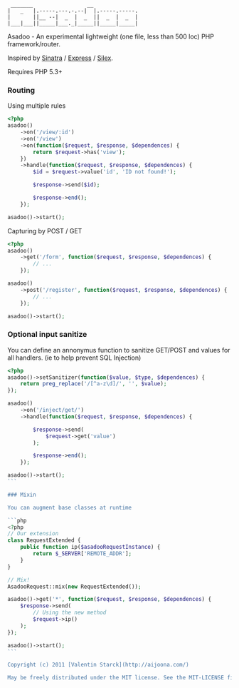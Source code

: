 ```
 _______                 __              
|   _   |.-----.---.-.--|  |.-----.-----.
|       ||__ --|  _  |  _  ||  _  |  _  |
|___|___||_____|___._|_____||_____|_____|
```

Asadoo - An experimental lightweight (one file, less than 500 loc) PHP framework/router.

Inspired by [Sinatra](http://www.sinatrarb.com/ "Sinatra - Ruby") / [Express](http://expressjs.com/ "Express - NodeJS") / [Silex](http://silex.sensiolabs.org/ "Silex PHP").

Requires PHP 5.3+

### Routing

Using multiple rules

```php
<?php
asadoo()
    ->on('/view/:id')
    ->on('/view')
    ->on(function($request, $response, $dependences) {
        return $request->has('view');
    })
    ->handle(function($request, $response, $dependences) {
        $id = $request->value('id', 'ID not found!');

        $response->send($id);

        $response->end();
    });

asadoo()->start();
```

Capturing by POST / GET

```php
<?php
asadoo()
    ->get('/form', function($request, $response, $dependences) {
        // ...
    });

asadoo()
    ->post('/register', function($request, $response, $dependences) {
        // ...
    });

asadoo()->start();
```

### Optional input sanitize

You can define an annonymus function to sanitize GET/POST and values for all handlers. (ie to help prevent SQL Injection)

````php
<?php
asadoo()->setSanitizer(function($value, $type, $dependences) {
    return preg_replace('/[^a-z\d]/', '', $value);
});

asadoo()
    ->on('/inject/get/')
    ->handle(function($request, $response, $dependences) {

        $response->send(
            $request->get('value')
        );

        $response->end();
    });

asadoo()->start();
```

### Mixin

You can augment base classes at runtime

```php
<?php
// Our extension
class RequestExtended {
    public function ip($asadooRequestInstance) {
        return $_SERVER['REMOTE_ADDR'];
    }
}

// Mix!
AsadooRequest::mix(new RequestExtended());

asadoo()->get('*', function($request, $response, $dependences) {
    $response->send(
        // Using the new method
        $request->ip()
    );
});

asadoo()->start();
```

Copyright (c) 2011 [Valentin Starck](http://aijoona.com/)

May be freely distributed under the MIT license. See the MIT-LICENSE file.
